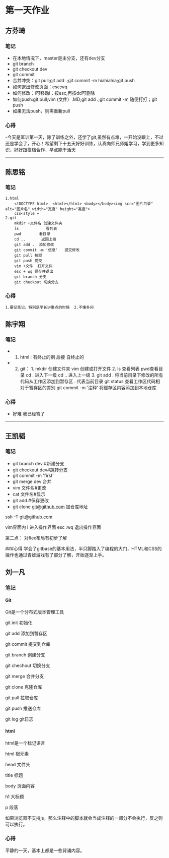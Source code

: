 # 第一天作业

## 方芬琦

### 笔记
- 在本地情况下，master是主分支，还有dev分支
- git branch
- git checkout dev
- git commit
- 合并冲突：git pull;git add .;git commit -m hiahiahia;git push
- 如何退出修改页面：esc;wq
- 如何修改：i可移动i；按esc,再按dd可删除
- 如何push:git pull;vim (文件）.MD;git add .;git commit -m 随便打打；git push
- 如果无法push，则需重新pull

### 心得
-今天是军训第一天，除了训练之外，还学了git,虽然有点难，一开始没跟上，不过还是学会了，开心！希望剩下十五天好好训练，认真向师兄师姐学习，学到更多知识，好好跟搭档合作，早点能干活天

----------------
## 陈思铭
### 笔记
	1.html
		<!DOCTYPE html>  <html></html> <body></body><img scr="图片目录"  alt="图片名" width="宽度" height="高度">
		css<style =
	2.git
		mkdir +文件名 创建文件夹
		ls            看列表
		pwd        看目录
		cd ..		返回上级
		git add .  添加修改
		git commit -m '信息'   提交修改
		git pull 拉取 
		git push 提交
		vim +文件  打开文件
		esc + wq 保存并退出
		git branch 分支 
		git checkout 切换分支 
### 心得 
	1.要记笔记，特别是学长讲重点的时候	2.不懂多问

## 陈宇翔

### 笔记
- 1. html : 有终止的例 <html> 后接 </html> 自终止的 <br/>
- 2. git： 1. mkdir 创建文件夹 vim 创建或打开文件
           2. ls 查看列表 pwd查看目录 cd . 进入下一级 cd .. 进入上一级
           3. git add . 将当前目录下修改的所有代码从工作区添加到暂存区 . 代表当前目录
              git status 查看工作区代码相对于暂存区的差别
              git commit -m ‘注释’ 将缓存区内容添加到本地仓库
### 心得
- 好难 我已经寄了


----------------------
## 王凯韬

### 笔记
- git branch dev #新建分支
- git checkout dev#跳转分支
- git commit -m 'first'
- git merge dev 合并
- vim 文件名#更改
- cat 文件名#显示
- git add.#保存更改
- git clone git@github.com 加仓库地址

ssh -T git@github.com

vim界面内
I 进入操作界面
esc :wq 退出操作界面

第二点：
对flex布局有初步了解

###心得
学会了gitbase的基本用法，半只脚踏入了编程的大门，HTML和CSS的操作也通过青蛙游戏有了部分了解，开始逐渐上手。


## 刘一凡

### 笔记

#### Git
Git是一个分布式版本管理工具

git init 初始化

git add 添加到暂存区

git commit 提交到仓库

git branch 创建分支

git chechout 切换分支

git merge 合并分支

git clone 克隆仓库

git pull 拉取仓库

git push 推送仓库

git log git日志

#### html
html是一个标记语言

html 根元素

head 文件头

title 标题

body 页面内容

h1 大标题

p 段落

如果浏览器不支持js，那么注释中的脚本就会当成注释的一部分不会执行，反之则可以执行。

### 心得
平静的一天，基本上都是一些背诵内容。
